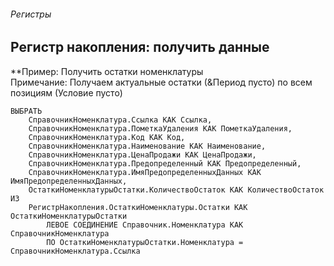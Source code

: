 ###### Регистры

## Регистр накопления: получить данные

**Пример: Получить остатки номенклатуры  
Примечание: Получаем актуальные остатки (&Период пусто) по всем позициям (Условие пусто)
```
ВЫБРАТЬ
	СправочникНоменклатура.Ссылка КАК Ссылка,
	СправочникНоменклатура.ПометкаУдаления КАК ПометкаУдаления,
	СправочникНоменклатура.Код КАК Код,
	СправочникНоменклатура.Наименование КАК Наименование,
	СправочникНоменклатура.ЦенаПродажи КАК ЦенаПродажи,
	СправочникНоменклатура.Предопределенный КАК Предопределенный,
	СправочникНоменклатура.ИмяПредопределенныхДанных КАК ИмяПредопределенныхДанных,
	ОстаткиНоменклатурыОстатки.КоличествоОстаток КАК КоличествоОстаток
ИЗ
	РегистрНакопления.ОстаткиНоменклатуры.Остатки КАК ОстаткиНоменклатурыОстатки
		ЛЕВОЕ СОЕДИНЕНИЕ Справочник.Номенклатура КАК СправочникНоменклатура
		ПО ОстаткиНоменклатурыОстатки.Номенклатура = СправочникНоменклатура.Ссылка
```

